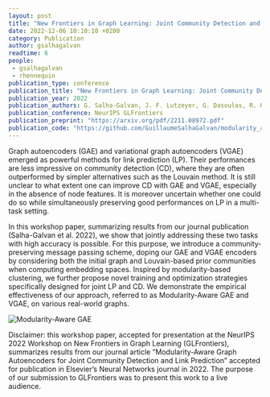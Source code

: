 ```yaml
---
layout: post
title: "New Frontiers in Graph Learning: Joint Community Detection and Link Prediction"
date: 2022-12-06 10:10:10 +0200
category: Publication
author: gsalhagalvan
readtime: 6
people:
 - gsalhagalvan
 - rhennequin
publication_type: conference
publication_title: "New Frontiers in Graph Learning: Joint Community Detection and Link Prediction"
publication_year: 2022
publication_authors: G. Salha-Galvan, J. F. Lutzeyer, G. Dasoulas, R. Hennequin, M. Vazirgiannis
publication_conference: NeurIPS GLFrontiers
publication_preprint: "https://arxiv.org/pdf/2211.08972.pdf"
publication_code: "https://github.com/GuillaumeSalhaGalvan/modularity_aware_gae"
---
```



Graph autoencoders (GAE) and variational graph autoencoders (VGAE) emerged as powerful methods for link prediction (LP). Their performances are less impressive on community detection (CD), where they are often outperformed by simpler alternatives such as the Louvain method. It is still unclear to what extent one can improve CD with GAE and VGAE, especially in the absence of node features. It is moreover uncertain whether one could do so while simultaneously preserving good performances on LP in a multi-task setting.

In this workshop paper, summarizing results from our journal publication (Salha-Galvan et al. 2022), we show that jointly addressing these two tasks with high accuracy is possible. For this purpose, we introduce a community-preserving message passing scheme, doping our GAE and VGAE encoders by considering both the initial graph and Louvain-based prior communities when computing embedding spaces. Inspired by modularity-based clustering, we further propose novel training and optimization strategies specifically designed for joint LP and CD. We demonstrate the empirical effectiveness of our approach, referred to as Modularity-Aware GAE and VGAE, on various real-world graphs.

<div class="publication-illustration">
    <img
        src="{{ '/static/images/publis/salhagalvan22neunet/modawaregae.png' | prepend: site.url }}"
        alt="Modularity-Aware GAE"/>
</div>


Disclaimer: this workshop paper, accepted for presentation at the NeurIPS 2022 Workshop on New Frontiers in Graph Learning (GLFrontiers),
summarizes results from our journal article “Modularity-Aware Graph Autoencoders for Joint Community Detection and Link Prediction” accepted for publication in Elsevier’s Neural Networks
journal in 2022. The purpose of our submission to GLFrontiers was to present this work to a live audience.

